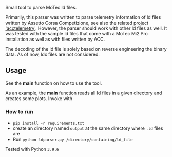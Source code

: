Small tool to parse MoTec ld files.

Primarily, this parser was written to parse telemetry information of ld files written by Assetto Corsa Competizione, see also the related project ['acctelemetry'](https://github.com/gotzl/acctelemetry). However, the parser should work with other ld files as well.
It was tested with the sample ld files that come with a MoTec Mi2 Pro installation as well as with files written by ACC.

The decoding of the ld file is solely based on reverse engineering the binary data.
As of now, ldx files are not considered.

## Usage
See the __main__ function on how to use the tool.

As an example, the __main__ function reads all ld files in a given directory and creates some plots. 
Invoke with

### How to run

- `pip install -r requirements.txt`
- create an directory named `output` at the same directory where `.ld` files are
- Run `python ldparser.py /directory/containing/ld_file`

Tested with Python `3.9.6`
